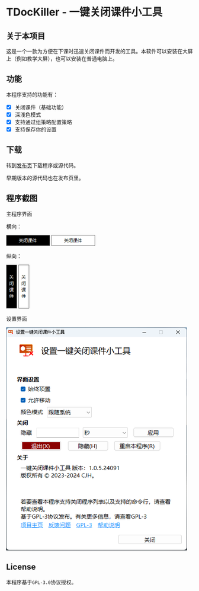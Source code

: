 # TDocKiller - 一键关闭课件小工具

## 关于本项目

这是一个一款为方便在下课时迅速关闭课件而开发的工具。本软件可以安装在大屏上（例如教学大屏），也可以安装在普通电脑上。

## 功能

本程序支持的功能有：

- [x] 关闭课件（基础功能）
- [x] 深浅色模式
- [x] 支持通过组策略配置策略
- [x] 支持保存你的设置

## 下载

转到[发布页](https://github.com/cjhdevact/TDocKiller/releases)下载程序或源代码。

早期版本的源代码也在发布页里。

## 程序截图

主程序界面

横向：

![主程序界面（横向深色）](Assets/ui1.png)      ![主程序界面（横向浅色）](Assets/ui1light.png)

纵向：

![主程序界面（纵向深色）](Assets/ui2.png)      ![主程序界面（纵向浅色）](Assets/ui2light.png)

设置界面

![设置界面](Assets/uisetting.png)

## License

本程序基于`GPL-3.0`协议授权。